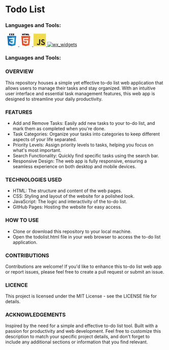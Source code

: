 # Todo List
<h3 align="left">Languages and Tools:</h3>
<p align="left"> <a href="https://www.w3schools.com/css/" target="_blank" rel="noreferrer"> <img src="https://raw.githubusercontent.com/devicons/devicon/master/icons/css3/css3-original-wordmark.svg" alt="css3" width="40" height="40"/> </a> <a href="https://www.w3.org/html/" target="_blank" rel="noreferrer"> <img src="https://raw.githubusercontent.com/devicons/devicon/master/icons/html5/html5-original-wordmark.svg" alt="html5" width="40" height="40"/> </a> <a href="https://developer.mozilla.org/en-US/docs/Web/JavaScript" target="_blank" rel="noreferrer"> <img src="https://raw.githubusercontent.com/devicons/devicon/master/icons/javascript/javascript-original.svg" alt="javascript" width="40" height="40"/> </a> <a href="https://www.wxwidgets.org/" target="_blank" rel="noreferrer"> <img src="https://upload.wikimedia.org/wikipedia/commons/b/bb/WxWidgets.svg" alt="wx_widgets" width="40" height="40"/> </a> </p><h3 align="left">Languages and Tools:</h3>

### OVERVIEW
This repository houses a simple yet effective to-do list web application that allows users to manage their tasks and stay organized. With an intuitive user interface and essential task management features, this web app is designed to streamline your daily productivity.

### FEATURES
- Add and Remove Tasks: Easily add new tasks to your to-do list, and mark them as completed when you're done.
- Task Categories: Organize your tasks into categories to keep different aspects of your life separated.
- Priority Levels: Assign priority levels to tasks, helping you focus on what's most important.
- Search Functionality: Quickly find specific tasks using the search bar.
- Responsive Design: The web app is fully responsive, ensuring a seamless experience on both desktop and mobile devices.

### TECHNOLOGIES USED
- HTML: The structure and content of the web pages.
- CSS: Styling and layout of the website for a polished look.
- JavaScript: The logic and interactivity of the to-do list.
- GitHub Pages: Hosting the website for easy access.

### HOW TO USE
- Clone or download this repository to your local machine.
- Open the todolist.html file in your web browser to access the to-do list application.

### CONTRIBUTIONS
Contributions are welcome! If you'd like to enhance this to-do list web app or report issues, please feel free to create a pull request or submit an issue.

### LICENCE
This project is licensed under the MIT License - see the LICENSE file for details.

### ACKNOWLEDGEMENTS
Inspired by the need for a simple and effective to-do list tool.
Built with a passion for productivity and web development.
Feel free to customize this description to match your specific project details, and don't forget to include any additional sections or information that you find relevant.
